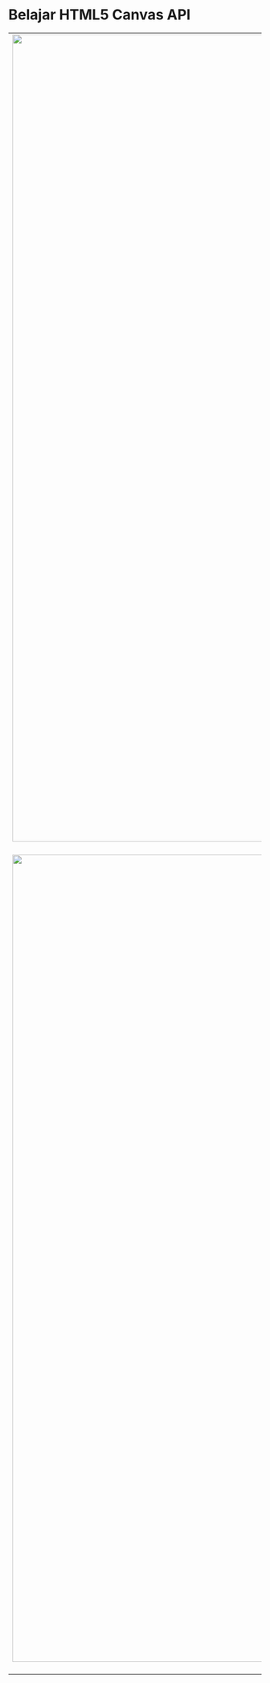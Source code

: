 # Belajar HTML5 Canvas API

| | | |
|:-------------------------:|:-------------------------:|:-------------------------:|
|<img width="1604" src="https://i.ibb.co/r2MsKmV/Screenshot-20200703-232459.png"> [1. Simple Animation](https://learn-html5-canvas.netlify.app/animation/) |  <img width="1604" src="https://i.ibb.co/MkvWDZV/Screenshot-20200703-232750.png"> [2. Bubbles (Mouse Interaction)](https://learn-html5-canvas.netlify.app/interaction/) | <img width="1604" src="https://i.ibb.co/zsJxs5q/Screenshot-20200703-232608.png"> [3. Gravity Simulation](https://learn-html5-canvas.netlify.app/gravity/) |
|<img width="1604" src="https://i.ibb.co/BP3wKxP/Screenshot-20200703-232521.png"> [4. Bubbles (Collision detection)](https://learn-html5-canvas.netlify.app/bubbles/) | <img width="1604" src="https://i.ibb.co/nzBqDSS/Screenshot-20200703-232437.png"> [5. Rainbow Waves](https://learn-html5-canvas.netlify.app/waves/) | <img width="1604" src="https://i.ibb.co/z4zzYJ8/Screenshot-20200710-170200.png"> [6. Star Shower](https://star-shower.netlify.app) |
